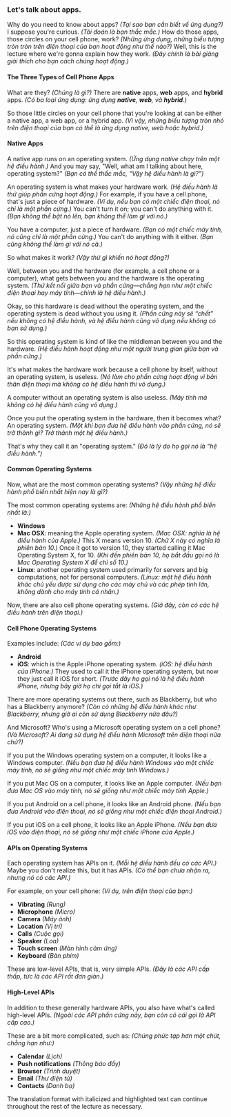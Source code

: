 ### Let's talk about apps.

Why do you need to know about apps? *(Tại sao bạn cần biết về ứng dụng?)* I suppose you're curious. *(Tôi đoán là bạn thắc mắc.)* How do those apps, those circles on your cell phone, work? *(Những ứng dụng, những biểu tượng tròn tròn trên điện thoại của bạn hoạt động như thế nào?)* Well, this is the lecture where we're gonna explain how they work. *(Đây chính là bài giảng giải thích cho bạn cách chúng hoạt động.)*

#### The Three Types of Cell Phone Apps

What are they? *(Chúng là gì?)* There are **native** apps, **web** apps, and **hybrid** apps. *(Có ba loại ứng dụng: ứng dụng **native**, **web**, và **hybrid**.)*

So those little circles on your cell phone that you're looking at can be either a native app, a web app, or a hybrid app. *(Vì vậy, những biểu tượng tròn nhỏ trên điện thoại của bạn có thể là ứng dụng native, web hoặc hybrid.)*

#### Native Apps

A native app runs on an operating system. *(Ứng dụng native chạy trên một hệ điều hành.)* And you may say, "Well, what am I talking about here, operating system?" *(Bạn có thể thắc mắc, “Vậy hệ điều hành là gì?”)*

An operating system is what makes your hardware work. *(Hệ điều hành là thứ giúp phần cứng hoạt động.)* For example, if you have a cell phone, that's just a piece of hardware. *(Ví dụ, nếu bạn có một chiếc điện thoại, nó chỉ là một phần cứng.)* You can't turn it on; you can't do anything with it. *(Bạn không thể bật nó lên, bạn không thể làm gì với nó.)*

You have a computer, just a piece of hardware. *(Bạn có một chiếc máy tính, nó cũng chỉ là một phần cứng.)* You can't do anything with it either. *(Bạn cũng không thể làm gì với nó cả.)*

So what makes it work? *(Vậy thứ gì khiến nó hoạt động?)*

Well, between you and the hardware (for example, a cell phone or a computer), what gets between you and the hardware is the operating system. *(Thứ kết nối giữa bạn và phần cứng—chẳng hạn như một chiếc điện thoại hay máy tính—chính là hệ điều hành.)*

Okay, so this hardware is dead without the operating system, and the operating system is dead without you using it. *(Phần cứng này sẽ “chết” nếu không có hệ điều hành, và hệ điều hành cũng vô dụng nếu không có bạn sử dụng.)*

So this operating system is kind of like the middleman between you and the hardware. *(Hệ điều hành hoạt động như một người trung gian giữa bạn và phần cứng.)*

It's what makes the hardware work because a cell phone by itself, without an operating system, is useless. *(Nó làm cho phần cứng hoạt động vì bản thân điện thoại mà không có hệ điều hành thì vô dụng.)*

A computer without an operating system is also useless. *(Máy tính mà không có hệ điều hành cũng vô dụng.)*

Once you put the operating system in the hardware, then it becomes what? An operating system. *(Một khi bạn đưa hệ điều hành vào phần cứng, nó sẽ trở thành gì? Trở thành một hệ điều hành.)*

That's why they call it an "operating system." *(Đó là lý do họ gọi nó là “hệ điều hành.”)*

#### Common Operating Systems

Now, what are the most common operating systems? *(Vậy những hệ điều hành phổ biến nhất hiện nay là gì?)*

The most common operating systems are: *(Những hệ điều hành phổ biến nhất là:)*

- **Windows**  
- **Mac OSX**: meaning the Apple operating system. *(Mac OSX: nghĩa là hệ điều hành của Apple.)* This X means version 10. *(Chữ X này có nghĩa là phiên bản 10.)* Once it got to version 10, they started calling it Mac Operating System X, for 10. *(Khi đến phiên bản 10, họ bắt đầu gọi nó là Mac Operating System X để chỉ số 10.)* 
- **Linux**: another operating system used primarily for servers and big computations, not for personal computers. *(Linux: một hệ điều hành khác chủ yếu được sử dụng cho các máy chủ và các phép tính lớn, không dành cho máy tính cá nhân.)*

Now, there are also cell phone operating systems. *(Giờ đây, còn có các hệ điều hành trên điện thoại.)*

#### Cell Phone Operating Systems

Examples include: *(Các ví dụ bao gồm:)*

- **Android**
- **iOS**: which is the Apple iPhone operating system. *(iOS: hệ điều hành của iPhone.)* They used to call it the iPhone operating system, but now they just call it iOS for short. *(Trước đây họ gọi nó là hệ điều hành iPhone, nhưng bây giờ họ chỉ gọi tắt là iOS.)*

There are more operating systems out there, such as Blackberry, but who has a Blackberry anymore? *(Còn có những hệ điều hành khác như Blackberry, nhưng giờ ai còn sử dụng Blackberry nữa đâu?)*

And Microsoft? Who's using a Microsoft operating system on a cell phone? *(Và Microsoft? Ai đang sử dụng hệ điều hành Microsoft trên điện thoại nữa chứ?)*

If you put the Windows operating system on a computer, it looks like a Windows computer. *(Nếu bạn đưa hệ điều hành Windows vào một chiếc máy tính, nó sẽ giống như một chiếc máy tính Windows.)*

If you put Mac OS on a computer, it looks like an Apple computer. *(Nếu bạn đưa Mac OS vào máy tính, nó sẽ giống như một chiếc máy tính Apple.)*

If you put Android on a cell phone, it looks like an Android phone. *(Nếu bạn đưa Android vào điện thoại, nó sẽ giống như một chiếc điện thoại Android.)*

If you put iOS on a cell phone, it looks like an Apple iPhone. *(Nếu bạn đưa iOS vào điện thoại, nó sẽ giống như một chiếc iPhone của Apple.)*

#### APIs on Operating Systems

Each operating system has APIs on it. *(Mỗi hệ điều hành đều có các API.)* Maybe you don't realize this, but it has APIs. *(Có thể bạn chưa nhận ra, nhưng nó có các API.)*

For example, on your cell phone: *(Ví dụ, trên điện thoại của bạn:)*

- **Vibrating** *(Rung)*
- **Microphone** *(Micro)*
- **Camera** *(Máy ảnh)*
- **Location** *(Vị trí)*
- **Calls** *(Cuộc gọi)*
- **Speaker** *(Loa)*
- **Touch screen** *(Màn hình cảm ứng)*
- **Keyboard** *(Bàn phím)*

These are low-level APIs, that is, very simple APIs. *(Đây là các API cấp thấp, tức là các API rất đơn giản.)*

#### High-Level APIs

In addition to these generally hardware APIs, you also have what's called high-level APIs. *(Ngoài các API phần cứng này, bạn còn có cái gọi là API cấp cao.)* 

These are a bit more complicated, such as: *(Chúng phức tạp hơn một chút, chẳng hạn như:)*

- **Calendar** *(Lịch)*
- **Push notifications** *(Thông báo đẩy)*
- **Browser** *(Trình duyệt)*
- **Email** *(Thư điện tử)*
- **Contacts** *(Danh bạ)* 

The translation format with italicized and highlighted text can continue throughout the rest of the lecture as necessary.
